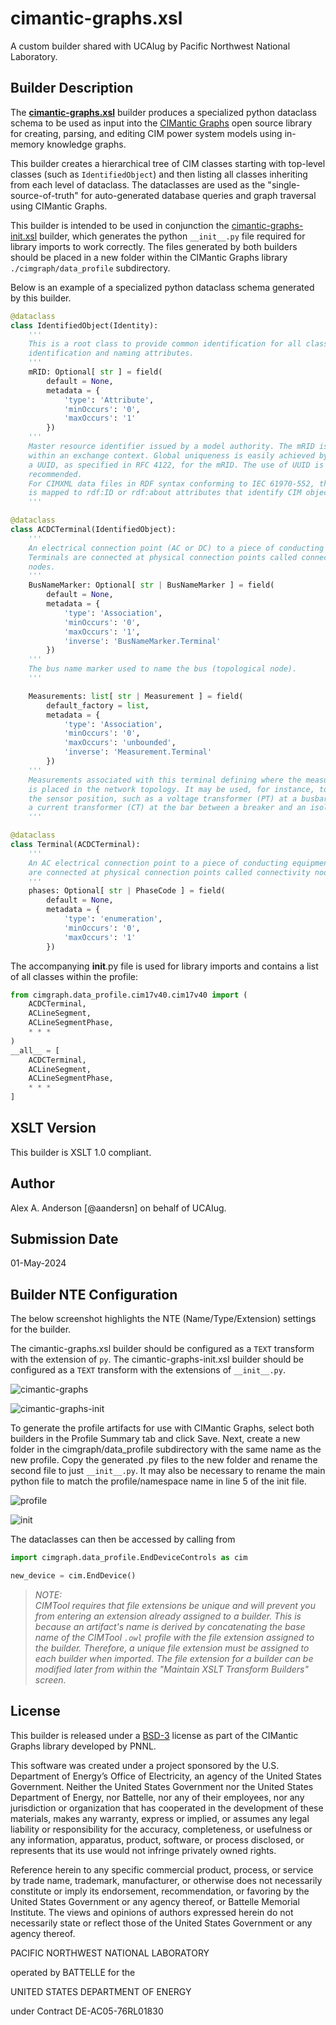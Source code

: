 # cimantic-graphs.xsl

A custom builder shared with UCAIug by Pacific Northwest National Laboratory.

## Builder Description

The **[cimantic-graphs.xsl](cimantic-graphs.xsl)** builder produces a specialized python dataclass schema to be used as input into the [CIMantic Graphs](https://github.com/PNNL-CIM-Tools/CIM-Graph/tree/develop) open source library for creating, parsing, and editing CIM power system models using in-memory knowledge graphs.

This builder creates a hierarchical tree of CIM classes starting with top-level classes (such as `IdentifiedObject`) and then listing all classes inheriting from each level of dataclass. The dataclasses are used as the "single-source-of-truth" for auto-generated database queries and graph traversal using CIMantic Graphs.

This builder is intended to be used in conjunction the [cimantic-graphs-init.xsl](cimantic-graphs-init.xsl) builder, which generates the python `__init__.py` file required for library imports to work correctly. The files generated by both builders should be placed in a new folder within the CIMantic Graphs library `./cimgraph/data_profile` subdirectory.

Below is an example of a specialized python dataclass schema generated by this builder.

```PYTHON
@dataclass
class IdentifiedObject(Identity):
    '''
    This is a root class to provide common identification for all classes needing
    identification and naming attributes.
    '''
    mRID: Optional[ str ] = field(
        default = None,
        metadata = {
            'type': 'Attribute',
            'minOccurs': '0',
            'maxOccurs': '1'
        })
    '''
    Master resource identifier issued by a model authority. The mRID is unique
    within an exchange context. Global uniqueness is easily achieved by using
    a UUID, as specified in RFC 4122, for the mRID. The use of UUID is strongly
    recommended.
    For CIMXML data files in RDF syntax conforming to IEC 61970-552, the mRID
    is mapped to rdf:ID or rdf:about attributes that identify CIM object elements.
    '''

@dataclass
class ACDCTerminal(IdentifiedObject):
    '''
    An electrical connection point (AC or DC) to a piece of conducting equipment.
    Terminals are connected at physical connection points called connectivity
    nodes.
    '''
    BusNameMarker: Optional[ str | BusNameMarker ] = field(
        default = None,
        metadata = {
            'type': 'Association',
            'minOccurs': '0',
            'maxOccurs': '1',
            'inverse': 'BusNameMarker.Terminal'
        })
    '''
    The bus name marker used to name the bus (topological node).
    '''

    Measurements: list[ str | Measurement ] = field(
        default_factory = list,
        metadata = {
            'type': 'Association',
            'minOccurs': '0',
            'maxOccurs': 'unbounded',
            'inverse': 'Measurement.Terminal'
        })
    '''
    Measurements associated with this terminal defining where the measurement
    is placed in the network topology. It may be used, for instance, to capture
    the sensor position, such as a voltage transformer (PT) at a busbar or
    a current transformer (CT) at the bar between a breaker and an isolator.
    '''

@dataclass
class Terminal(ACDCTerminal):
    '''
    An AC electrical connection point to a piece of conducting equipment. Terminals
    are connected at physical connection points called connectivity nodes.
    '''
    phases: Optional[ str | PhaseCode ] = field(
        default = None,
        metadata = {
            'type': 'enumeration',
            'minOccurs': '0',
            'maxOccurs': '1'
        })

```
The accompanying __init__.py file is used for library imports and contains a list of all classes within the profile:

```PYTHON
from cimgraph.data_profile.cim17v40.cim17v40 import (
    ACDCTerminal,
    ACLineSegment,
    ACLineSegmentPhase,
    * * *
)
__all__ = [
    ACDCTerminal,
    ACLineSegment,
    ACLineSegmentPhase,
    * * *
]

```


## XSLT Version

This builder is XSLT 1.0 compliant.

## Author

Alex A. Anderson [@aandersn] on behalf of UCAIug.

## Submission Date

01-May-2024

## Builder NTE Configuration



The below screenshot highlights the NTE (Name/Type/Extension) settings for the builder.

The cimantic-graphs.xsl builder should be configured as a `TEXT` transform with the extension of `py`. The cimantic-graphs-init.xsl builder should be configured as a `TEXT` transform with the extensions of `__init__.py`.

![cimantic-graphs](cimantic_graphs.png)

![cimantic-graphs-init](cimantic_graphs_init.png)

To generate the profile artifacts for use with CIMantic Graphs, select both builders in the Profile Summary tab and click Save. Next, create a new folder in the cimgraph/data_profile subdirectory with the same name as the new profile. Copy the generated .py files to the new folder and rename the second file to just `__init__.py`. It may also be necessary to rename the main python file to match the profile/namespace name in line 5 of the init file.

![profile](profile.png)

![init](init.png)

The dataclasses can then be accessed by calling from
```PYTHON
import cimgraph.data_profile.EndDeviceControls as cim

new_device = cim.EndDevice()
```


>*NOTE: </br>CIMTool requires that file extensions be unique and will prevent you from entering an extension already assigned to a builder. This is because an artifact's name is derived by concatenating the base name of the CIMTool ```.owl``` profile with the file extension assigned to the builder. Therefore, a unique file extension must be assigned to each builder when imported. The file extension for a builder can be modified later from within the "Maintain XSLT Transform Builders" screen.*


## License

This builder is released under a [BSD-3](https://github.com/PNNL-CIM-Tools/CIM-Graph/blob/main/LICENSE) license as part of the CIMantic Graphs library developed by PNNL.

This software was created under a project sponsored by the U.S. Department of Energy’s Office of Electricity, an agency of the United States Government. Neither the United States Government nor the United States Department of Energy, nor Battelle, nor any of their employees, nor any jurisdiction or organization that has cooperated in the development of these materials, makes any warranty, express or implied, or assumes any legal liability or responsibility for the accuracy, completeness, or usefulness or any information, apparatus, product, software, or process disclosed, or represents that its use would not infringe privately owned rights.

Reference herein to any specific commercial product, process, or service by trade name, trademark, manufacturer, or otherwise does not necessarily constitute or imply its endorsement, recommendation, or favoring by the United States Government or any agency thereof, or Battelle Memorial Institute. The views and opinions of authors expressed herein do not necessarily state or reflect those of the United States Government or any agency thereof.

PACIFIC NORTHWEST NATIONAL LABORATORY

operated by BATTELLE for the

UNITED STATES DEPARTMENT OF ENERGY

under Contract DE-AC05-76RL01830
